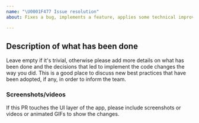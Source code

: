 ```yaml
---
name: "\U0001F477 Issue resolution"
about: Fixes a bug, implements a feature, applies some technical improvements, ...

---
```


## Description of what has been done

Leave empty if it's trivial, otherwise please add more details on what has been done and the decisions that led to implement the code changes the way you did. This is a good place to discuss new best practices that have been adopted, if any, in order to inform the team.

### Screenshots/videos

If this PR touches the UI layer of the app, please include screenshots or videos or animated GIFs to show the changes.

<!--
Don't forget to link the relevant issue if using Zenhub
-->